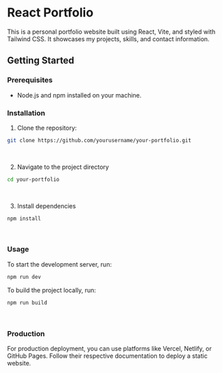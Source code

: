 # React Portfolio

This is a personal portfolio website built using React, Vite, and styled with Tailwind CSS. It showcases my projects, skills, and contact information.

## Getting Started

### Prerequisites
- Node.js and npm installed on your machine.

### Installation
1. Clone the repository:

```bash
git clone https://github.com/yourusername/your-portfolio.git
```
<br>

2. Navigate to the project directory
```bash
cd your-portfolio
```

<br>

3. Install dependencies
```bash
npm install
```

<br>

### Usage
To start the development server, run:
```bash
npm run dev
```

To build the project locally, run:
```bash
npm run build
```

<br>

### Production
For production deployment, you can use platforms like Vercel, Netlify, or GitHub Pages. Follow their respective documentation to deploy a static website.


